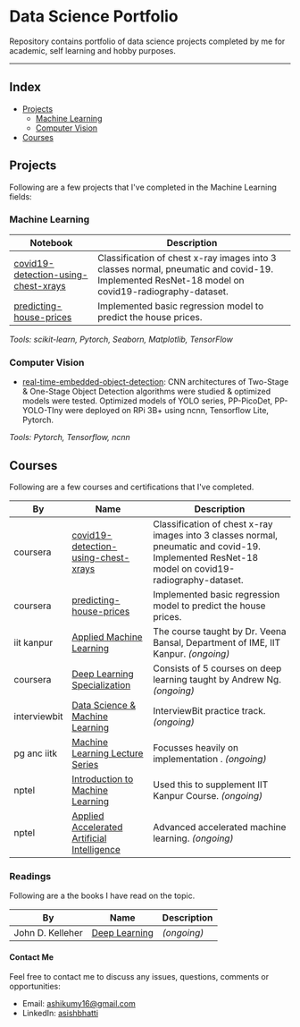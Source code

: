 # Data Science Portfolio
Repository contains portfolio of data science projects completed by me for academic, self learning and hobby purposes. 

------------------------------------------------------------------------------
## Index

* [Projects](#projects)
    * [Machine Learning](#machine-learning)
    * [Computer Vision](#computer-vision)
* [Courses](#courses)


## Projects
Following are a few projects that I've completed in the Machine Learning fields:

### Machine Learning

| Notebook                                                                                                     | Description |
|--------------------------------------------------------------------------------------------------------------|------------------------------------------------------------------------------------------------------------------------------------------------|
| [covid19-detection-using-chest-xrays](https://coursera.org/share/97a33444e9f05323d7e3b8b2eea60417)           | Classification of chest x-ray images into 3 classes normal, pneumatic and covid-19. Implemented ResNet-18 model on covid19-radiography-dataset.|
| [predicting-house-prices](https://coursera.org/share/88a480a84e876bf84bc8c2ecfd203fcc)                       | Implemented basic regression model to predict the house prices.                                                                                |

_Tools: scikit-learn, Pytorch, Seaborn, Matplotlib, TensorFlow_


### Computer Vision

- [real-time-embedded-object-detection](https://github.com/AshishBhatti/real-time-embedded-object-detection): CNN architectures of Two-Stage & One-Stage Object Detection algorithms were studied & optimized models were tested. Optimized models of YOLO series, PP-PicoDet, PP-YOLO-TIny were deployed on RPi 3B+ using ncnn, Tensorflow Lite, Pytorch. 

_Tools: Pytorch, Tensorflow, ncnn_


## Courses
Following are a few courses and certifications that I've completed. 

| By         | Name                                                                                                                           | Description |
|------------|--------------------------------------------------------------------------------------------------------------------------------|---------------------------------------------------------------------------------------------------------------------------------------------------------------------------|
|coursera    | [covid19-detection-using-chest-xrays](https://coursera.org/share/97a33444e9f05323d7e3b8b2eea60417)                             | Classification of chest x-ray images into 3 classes normal, pneumatic and covid-19. Implemented ResNet-18 model on covid19-radiography-dataset.                           |
|coursera    | [predicting-house-prices](https://coursera.org/share/88a480a84e876bf84bc8c2ecfd203fcc)                                         | Implemented basic regression model to predict the house prices.                                                                                                           |
|iit kanpur  | [Applied Machine Learning](https://github.com/AshishBhatti/data-science-portfolio/tree/main/applied-machine-learning-ime673a)  | The course taught by Dr. Veena Bansal, Department of IME, IIT Kanpur. _(ongoing)_                                                                                         |
|coursera    | [Deep Learning Specialization]()                                                                                               | Consists of 5 courses on deep learning taught by Andrew Ng. _(ongoing)_                                                                                                   |
|interviewbit| [Data Science & Machine Learning](https://www.interviewbit.com/courses/data-science-and-machine-learning/)                     | InterviewBit practice track. _(ongoing)_                                                                                                                                  |
|pg anc iitk | [Machine Learning Lecture Series](https://youtube.com/playlist?list=PLvVOew6yEowi0ddpoSZNhFsMQlUwBnAk5)                        | Focusses heavily on implementation . _(ongoing)_                                                                                                                          |
|nptel       | [Introduction to Machine Learning](https://onlinecourses.nptel.ac.in/noc22_cs97/preview/)                                      | Used this to supplement IIT Kanpur Course. _(ongoing)_                                                                                                                    |
|nptel       | [Applied Accelerated Artificial Intelligence](https://onlinecourses.nptel.ac.in/noc22_cs83/preview)                            | Advanced accelerated machine learning. _(ongoing)_                                                                                                                        |

### Readings
Following are a the books I have read on the topic. 

| By                | Name                                                                                               | Description                                                                             |
|-------------------|----------------------------------------------------------------------------------------------------|-----------------------------------------------------------------------------------------|
|John D. Kelleher   | [Deep Learning](https://mitpress.mit.edu/9780262537551/deep-learning/)                             | _(ongoing)_                                                                             |








#### Contact Me
Feel free to contact me to discuss any issues, questions, comments or opportunities:
- Email: ashikumy16@gmail.com
- LinkedIn: [asishbhatti](https://www.linkedin.com/in/ashishbhatti/)


